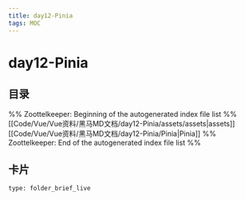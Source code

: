 ```yaml
---
title: day12-Pinia
tags: MOC
---
```

# day12-Pinia

## 目录



%% Zoottelkeeper: Beginning of the autogenerated index file list  %%
 [[Code/Vue/Vue资料/黑马MD文档/day12-Pinia/assets/assets|assets]]
 [[Code/Vue/Vue资料/黑马MD文档/day12-Pinia/Pinia|Pinia]]
%% Zoottelkeeper: End of the autogenerated index file list  %%












## 卡片

```ccard
type: folder_brief_live
```



















